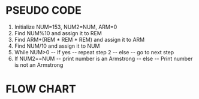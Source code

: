 # PSEUDO CODE
1.	Initialize NUM=153, NUM2=NUM, ARM=0
2.	Find NUM%10 and assign it to REM
3.	Find ARM+(REM * REM * REM) and assign it to ARM
4.	Find NUM/10 and assign it to NUM
5.	While NUM>0
-- If yes 
  -- repeat  step 2
-- else
   -- go to next step
6.	 If NUM2==NUM
    -- print number is an Armstrong
-- else
   -- Print number is not an Armstrong

# FLOW CHART
